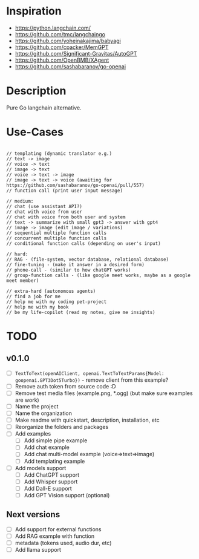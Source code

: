 # Inspiration

- https://python.langchain.com/
- https://github.com/tmc/langchaingo
- https://github.com/yoheinakajima/babyagi
- https://github.com/cpacker/MemGPT
- https://github.com/Significant-Gravitas/AutoGPT
- https://github.com/OpenBMB/XAgent
- https://github.com/sashabaranov/go-openai

# Description
Pure Go langchain alternative.

# Use-Cases

```

// templating (dynamic translator e.g.)
// text -> image
// voice -> text
// image -> text
// voice -> text -> image
// image -> text -> voice (awaiting for https://github.com/sashabaranov/go-openai/pull/557)
// function call (print user input message)

// medium:
// chat (use assistant API?)
// chat with voice from user
// chat with voice from both user and system
// text -> summarize with small gpt3 -> answer with gpt4
// image -> image (edit image / variations)
// sequential multiple function calls
// concurrent multiple function calls
// conditional function calls (depending on user's input)

// hard:
// RAG - (file-system, vector database, relational database)
// fine-tuning - (make it answer in a desired form)
// phone-call - (similar to how chatGPT works)
// group-function calls - (like google meet works, maybe as a google meet member)

// extra-hard (autonomous agents)
// find a job for me
// help me with my coding pet-project
// help me with my book
// be my life-copilot (read my notes, give me insights)
```

# TODO

## v0.1.0

-[ ] `TextToText(openAIClient, openai.TextToTextParams{Model: goopenai.GPT3Dot5Turbo})` - remove client from this example?
-[ ] Remove auth token from source code :D
-[ ] Remove test media files (example.png, *.ogg) (but make sure examples are work)
-[ ] Name the project
-[ ] Name the organization
-[ ] Make readme with quickstart, description, installation, etc
-[ ] Reorganize the folders and packages
-[ ] Add examples
  -[ ] Add simple pipe example
  -[ ] Add chat example
  -[ ] Add chat multi-model example (voice=>text=>image)
  -[ ] Add templating example
-[ ] Add models support
  -[ ] Add ChatGPT support
  -[ ] Add Whisper support
  -[ ] Add Dall-E support
  -[ ] Add GPT Vision support (optional)

## Next versions

-[ ] Add support for external functions
-[ ] Add RAG example with function
-[ ] metadata (tokens used, audio dur, etc)
-[ ] Add llama support